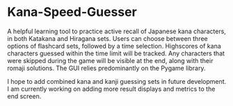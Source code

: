 # Kana-Speed-Guesser
A helpful learning tool to practice active recall of Japanese kana characters, in both Katakana and Hiragana sets. Users can choose between three options of flashcard sets, followed by a time selection. Highscores of kana characters guessed within the time limit will be tracked. Any characters that were skipped during the game will be visible at the end, along with their romaji solutions. The GUI relies predominantly on the Pygame library.

I hope to add combined kana and kanji guessing sets in future development. I am currently working on adding more result displays and metrics to the end screen.

